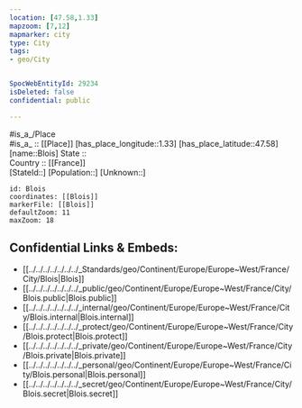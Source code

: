 ```yaml
---
location: [47.58,1.33] 
mapzoom: [7,12] 
mapmarker: city 
type: City
tags:
- geo/City


SpocWebEntityId: 29234
isDeleted: false
confidential: public

---
```

#is_a_/Place  
#is_a_ :: [[Place]] 
[has_place_longitude::1.33] 
[has_place_latitude::47.58] 
[name::Blois] 
State ::  
Country :: [[France]]  
[StateId::] 
[Population::] 
[Unknown::] 


```leaflet
id: Blois
coordinates: [[Blois]] 
markerFile: [[Blois]] 
defaultZoom: 11 
maxZoom: 18
```


## Confidential Links & Embeds: 
- [[../../../../../../../_Standards/geo/Continent/Europe/Europe~West/France/City/Blois|Blois]] 
- [[../../../../../../../_public/geo/Continent/Europe/Europe~West/France/City/Blois.public|Blois.public]] 
- [[../../../../../../../_internal/geo/Continent/Europe/Europe~West/France/City/Blois.internal|Blois.internal]] 
- [[../../../../../../../_protect/geo/Continent/Europe/Europe~West/France/City/Blois.protect|Blois.protect]] 
- [[../../../../../../../_private/geo/Continent/Europe/Europe~West/France/City/Blois.private|Blois.private]] 
- [[../../../../../../../_personal/geo/Continent/Europe/Europe~West/France/City/Blois.personal|Blois.personal]] 
- [[../../../../../../../_secret/geo/Continent/Europe/Europe~West/France/City/Blois.secret|Blois.secret]] 
